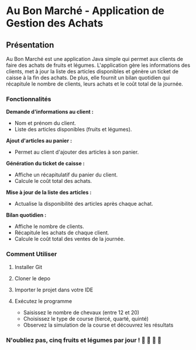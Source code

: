 # Au Bon Marché - Application de Gestion des Achats
## Présentation
Au Bon Marché est une application Java simple qui permet aux clients de faire des achats de fruits et légumes. 
L'application gère les informations des clients, met à jour la liste des articles disponibles et génère un ticket de caisse à la fin des achats. 
De plus, elle fournit un bilan quotidien qui récapitule le nombre de clients, leurs achats et le coût total de la journée.

### Fonctionnalités

__Demande d'informations au client :__ 
  * Nom et prénom du client.
  * Liste des articles disponibles (fruits et légumes).

__Ajout d'articles au panier :__  
   * Permet au client d'ajouter des articles à son panier.
     
__Génération du ticket de caisse :__ 
  * Affiche un récapitulatif du panier du client.
  * Calcule le coût total des achats.

__Mise à jour de la liste des articles :__ 
  * Actualise la disponibilité des articles après chaque achat.

__Bilan quotidien :__ 
  * Affiche le nombre de clients.
  * Récapitule les achats de chaque client.
  * Calcule le coût total des ventes de la journée.

### Comment Utiliser
1. Installer Git
2. Cloner le depo
3. Importer le projet dans votre IDE
4. Exécutez le programme
   
     * Saisissez le nombre de chevaux (entre 12 et 20)
     * Choisissez le type de course (tiercé, quarté, quinté)
     * Observez la simulation de la course et découvrez les résultats

### N'oubliez pas, cinq fruits et légumes par jour ! :green_apple: :eggplant: :watermelon: :lemon:

